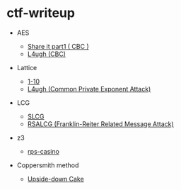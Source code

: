 # ctf-writeup

- AES
    - [Share it part1 ( CBC )](https://github.com/nisin-soba/ctf-writeup/tree/main/1337up-2023/shareit1)
    - [L4ugh (CBC)](https://github.com/nisin-soba/ctf-writeup/tree/main/0xL4ugh-2024/L4ugh)

- Lattice
    - [1-10](https://github.com/nisin-soba/ctf-writeup/tree/main/1337up-2023/1-10)
    - [L4ugh (Common Private Exponent Attack)](https://github.com/nisin-soba/ctf-writeup/tree/main/0xL4ugh-2024/L4ugh)

- LCG
    - [SLCG](https://github.com/nisin-soba/ctf-writeup/tree/main/glacier-2023/SLCG)
    - [RSALCG (Franklin-Reiter Related Message Attack)](https://github.com/nisin-soba/ctf-writeup/tree/main/ricerca-2023/RSALCG)

- z3
    - [rps-casino](https://github.com/nisin-soba/ctf-writeup/tree/main/dice-2024)

- Coppersmith method
    - [Upside-down Cake](https://github.com/nisin-soba/ctf-writeup/tree/main/potluck-2023)
